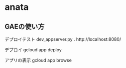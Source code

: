 # anata

## GAEの使い方
デプロイテスト
dev_appserver.py .
http://localhost:8080/

デプロイ
gcloud app deploy

アプリの表示
gcloud app browse

